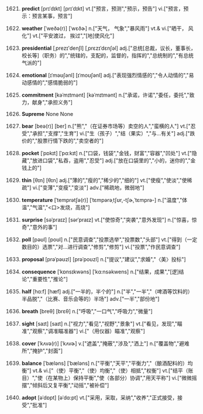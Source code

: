 1621. **predict**
[prɪˈdɪkt]  [prɪˈdɪkt]
vt.["预言，预测","预示，预告"]  vi.["预言，预示：预言某事，预言"]  

1622. **weather**
[ˈweðə(r)]  [ˈwɛðɚ]
n.["天气， 气象","暴风雨"]  vt.& vi.["晒干， 风化"]  vt.["平安渡过， 挨过","[地]使风化"]  

1623. **presidential**
[ˌprezɪ'denʃl]  [ˌprɛzɪˈdɛnʃəl]
adj.["总统[总裁，议长，董事长，校长等]（职务）的","统辖的，支配的，监督的，指挥的","总统制的","有总统气派的"]  

1624. **emotional**
[ɪˈməʊʃənl]  [ɪˈmoʊʃənl]
adj.["表现强烈情感的","令人动情的","易动感情的","感情脆弱的"]  

1625. **commitment**
[kəˈmɪtmənt]  [kəˈmɪtmənt]
n.["承诺，许诺","委任，委托","致力，献身","承担义务"]  

1626. **Supreme**
None
None

1627. **bear**
[beə(r)]  [ber]
n.["熊","（在证券市场等）卖空的人","蛮横的人"]  vt.["忍受","承担","支撑","生育"]  vi.["生（孩子）","结（果实）","与…有关"]  adj.["跌价的","股票行情下跌的","卖空者的"]  

1628. **pocket**
[ˈpɒkɪt]  [ˈpɑ:kɪt]
n.["口袋，钱袋","金钱，财富","容器","凹处"]  vt.["隐藏","放进口袋","私吞，盗用","忍受"]  adj.["放在口袋里的","小的，迷你的","金钱上的"]  

1629. **thin**
[θɪn]  [θɪn]
adj.["薄的","瘦的","稀少的","细的"]  vt.["使瘦","使淡","使稀疏"]  vi.["变薄","变瘦","变淡"]  adv.["稀疏地，微弱地"]  

1630. **temperature**
[ˈtemprətʃə(r)]  [ˈtɛmpərəˌtʃʊr,-tʃɚ,ˈtɛmprə-]
n.["温度","体温","气温","<口>发烧，高烧"]  

1631. **surprise**
[səˈpraɪz]  [sərˈpraɪz]
vt.["使惊奇","突袭","意外发现"]  n.["惊喜，惊奇","意外的事"]  

1632. **poll**
[pəʊl]  [poʊl]
n.["民意调查","投票选举","投票数","头部"]  vt.["得到（一定数目的）选票","对…进行调查","修剪","修剪"]  vi.["投票","作民意调查"]  

1633. **proposal**
[prəˈpəʊzl]  [prəˈpoʊzl]
n.["提议","建议","求婚","〈美〉投标"]  

1634. **consequence**
[ˈkɒnsɪkwəns]  [ˈkɑ:nsəkwens]
n.["结果，成果","[逻]结论","重要性","推论"]  

1635. **half**
[hɑ:f]  [hæf]
adj.["一半的，半个的"]  n.["半","一半","（啤酒等饮料的）半品脱","（比赛、音乐会等的）半场"]  adv.["一半","部份地"]  

1636. **breath**
[breθ]  [brɛθ]
n.["呼吸","一口气","呼吸力","微量"]  

1637. **sight**
[saɪt]  [saɪt]
n.["视力","看见","视野","景象"]  vt.["看见，发现","瞄准","观察","调准瞄准器"]  vi.["（用仪器）瞄准","观察"]  

1638. **cover**
[ˈkʌvə(r)]  [ˈkʌvɚ]
v.["遮盖","掩蔽","涉及","洒上"]  n.["覆盖物","避难所","掩护","封面"]  

1639. **balance**
[ˈbæləns]  [ˈbæləns]
n.["平衡","天平","平衡力","（酿酒配料的）均衡"]  vt.& vi.["（使）平衡","（使）均衡","（使）相抵","权衡"]  vt.["结平（账目）","使（在某物上）保持平衡","使（各部分）协调","用天平称"]  vi.["微微摇摆","倾斜后又复平衡","动摇","被补偿"]  

1640. **adopt**
[əˈdɒpt]  [əˈdɑ:pt]
vt.["采用，采取，采纳","收养","正式接受，接受","批准"]  

